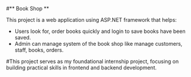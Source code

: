#** Book Shop **

This project is a web application using ASP.NET framework that helps:
- Users look for, order books quickly and login to save books have been saved.
- Admin can manage system of the book shop like manage customers, staff, books, orders.

#This project serves as my foundational internship project, focusing on building practical skills in frontend and backend development.
